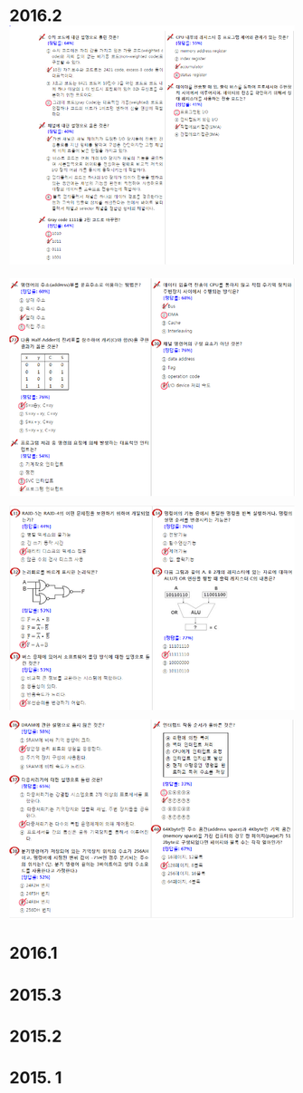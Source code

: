 # 2016.2![](/assets/160201import.png)

![](/assets/160202import.png)

![](/assets/160203import.png)

![](/assets/160204import.png)



# 2016.1



# 2015.3





# 2015.2



# 2015. 1





